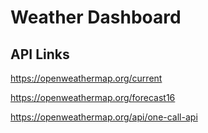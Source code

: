 # Weather Dashboard

## API Links
https://openweathermap.org/current

https://openweathermap.org/forecast16

https://openweathermap.org/api/one-call-api
